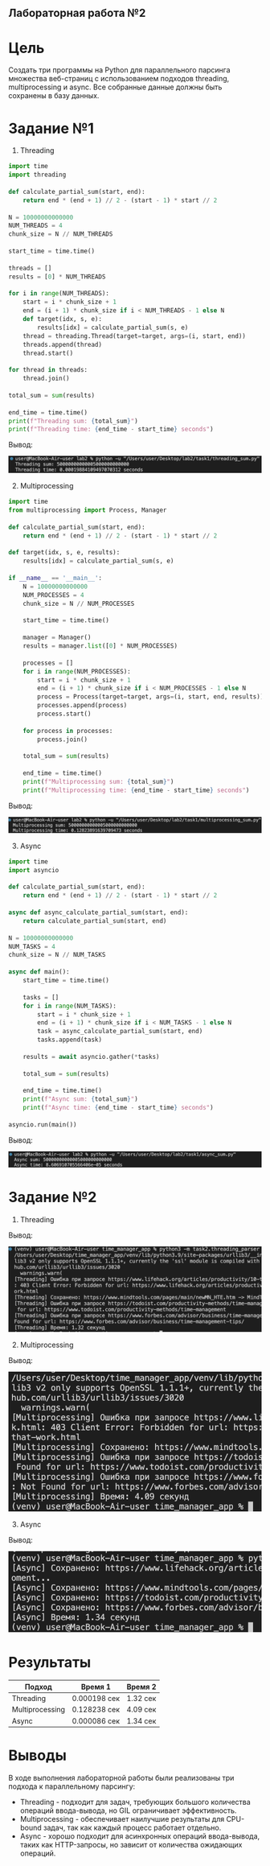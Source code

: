 ## Лабораторная работа №2

# Цель

Создать три программы на Python для параллельного парсинга множества веб-страниц с 
использованием подходов threading, multiprocessing и async. Все собранные данные должны 
быть сохранены в базу данных.

# Задание №1

1. Threading

```python
import time
import threading

def calculate_partial_sum(start, end):
    return end * (end + 1) // 2 - (start - 1) * start // 2

N = 10000000000000
NUM_THREADS = 4
chunk_size = N // NUM_THREADS

start_time = time.time()

threads = []
results = [0] * NUM_THREADS

for i in range(NUM_THREADS):
    start = i * chunk_size + 1
    end = (i + 1) * chunk_size if i < NUM_THREADS - 1 else N
    def target(idx, s, e):
        results[idx] = calculate_partial_sum(s, e)
    thread = threading.Thread(target=target, args=(i, start, end))
    threads.append(thread)
    thread.start()

for thread in threads:
    thread.join()

total_sum = sum(results)

end_time = time.time()
print(f"Threading sum: {total_sum}")
print(f"Threading time: {end_time - start_time} seconds")
```

Вывод:

![Photo](111.png)

2. Multiprocessing

```python
import time
from multiprocessing import Process, Manager

def calculate_partial_sum(start, end):
    return end * (end + 1) // 2 - (start - 1) * start // 2

def target(idx, s, e, results):
    results[idx] = calculate_partial_sum(s, e)

if __name__ == '__main__':
    N = 10000000000000  
    NUM_PROCESSES = 4   
    chunk_size = N // NUM_PROCESSES  

    start_time = time.time()

    manager = Manager()
    results = manager.list([0] * NUM_PROCESSES)

    processes = []
    for i in range(NUM_PROCESSES):
        start = i * chunk_size + 1
        end = (i + 1) * chunk_size if i < NUM_PROCESSES - 1 else N
        process = Process(target=target, args=(i, start, end, results))
        processes.append(process)
        process.start()

    for process in processes:
        process.join()

    total_sum = sum(results)

    end_time = time.time()
    print(f"Multiprocessing sum: {total_sum}")
    print(f"Multiprocessing time: {end_time - start_time} seconds")
```

Вывод:

![Photo](222.png)

3. Async

```python
import time
import asyncio

def calculate_partial_sum(start, end):
    return end * (end + 1) // 2 - (start - 1) * start // 2

async def async_calculate_partial_sum(start, end):
    return calculate_partial_sum(start, end)

N = 10000000000000
NUM_TASKS = 4
chunk_size = N // NUM_TASKS

async def main():
    start_time = time.time()

    tasks = []
    for i in range(NUM_TASKS):
        start = i * chunk_size + 1
        end = (i + 1) * chunk_size if i < NUM_TASKS - 1 else N
        task = async_calculate_partial_sum(start, end)
        tasks.append(task)

    results = await asyncio.gather(*tasks)

    total_sum = sum(results)

    end_time = time.time()
    print(f"Async sum: {total_sum}")
    print(f"Async time: {end_time - start_time} seconds")

asyncio.run(main())
```

Вывод:

![Photo](333.png)

# Задание №2

1. Threading

Вывод:

![Photo](444.png)

2. Multiprocessing

Вывод:

![Photo](555.png)

3. Async

Вывод:

![Photo](666.png)

# Результаты

|      Подход     |    Время 1   |   Время 2   |
|-----------------|--------------|-------------|
|    Threading    | 0.000198 сек | 1.32 сек    |
| Multiprocessing | 0.128238 сек | 4.09 сек    |
|      Async      | 0.000086 сек | 1.34 сек    |

# Выводы

В ходе выполнения лабораторной работы были реализованы три подхода к параллельному парсингу:

- Threading - подходит для задач, требующих большого количества операций ввода-вывода, но GIL ограничивает эффективность.
- Multiprocessing - обеспечивает наилучшие результаты для CPU-bound задач, так как каждый процесс работает отдельно.
- Async - хорошо подходит для асинхронных операций ввода-вывода, таких как HTTP-запросы, но зависит от количества ожидающих операций.
